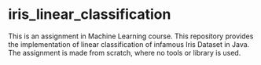 # iris_linear_classification

This is an assignment in Machine Learning course. This repository provides the implementation of linear classification of infamous Iris Dataset in Java. The assignment is made from scratch, where no tools or library is used.
